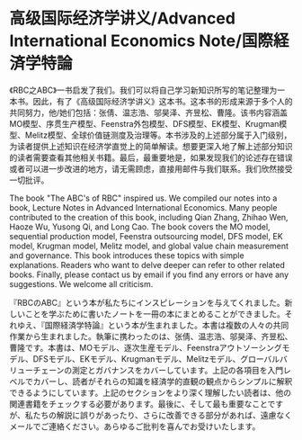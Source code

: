 # 高级国际经济学讲义/Advanced International Economics Note/国際経済学特論
《RBC之ABC》一书启发了我们。我们可以将自己学习新知识所写的笔记整理为一本书。因此，有了《高级国际经济学讲义》这本书。这本书的形成来源于多个人的共同努力，他/她们包括：张倩、温志浩、邬昊泽、齐昱松、曹隆。该书内容涵盖MO模型、序贯生产模型、Feenstra外包模型、DFS模型、EK模型、Krugman模型、Melitz模型、全球价值链测度及治理等。本书涉及的上述部分属于入门级别，为读者提供上述知识在经济学直觉上的简单解读。想要更深入地了解上述部分知识的读者需要查看其他相关书籍。最后，最重要地是，如果发现我们的论述存在错误或者可以进一步改进的地方，请无需顾虑，直接用邮件与我们联系。我们欣然接受一切批评。   


The book "The ABC's of RBC" inspired us. We compiled our notes into a book, Lecture Notes in Advanced International Economics. Many people contributed to the creation of this book, including Qian Zhang, Zhihao Wen, Haoze Wu, Yusong Qi, and Long Cao. The book covers the MO model, sequential production model, Feenstra outsourcing model, DFS model, EK model, Krugman model, Melitz model, and global value chain measurement and governance. This book introduces these topics with simple explanations. Readers who want to delve deeper can refer to other related books. Finally, please contact us by email if you find any errors or have any suggestions. We welcome all criticism.   


『RBCのABC』という本が私たちにインスピレーションを与えてくれました。新しいことを学ぶために書いたノートを一冊の本にまとめることができました。それゆえ、『国際経済学特論』という本が生まれました。本書は複数の人々の共同作業から生まれました。執筆に携わったのは、张倩、温志浩、邬昊泽、齐昱松、曹隆です。本書は、MOモデル、逐次生産モデル、Feenstraアウトソーシングモデル、DFSモデル、EKモデル、Krugmanモデル、Melitzモデル、グローバルバリューチェーンの測定とガバナンスをカバーしています。上記の各項目を入門レベルでカバーし、読者がそれらの知識を経済学的直観の観点からシンプルに解釈できるようにしています。上記のセクションをより深く理解したい読者は、他の関連書籍をチェックする必要があります。最後に、そして最も重要なことですが、私たちの解説に誤りがあったり、さらに改善できる部分があれば、遠慮なくメールでご連絡ください。あらゆるご批判を喜んでお受けいたします。
